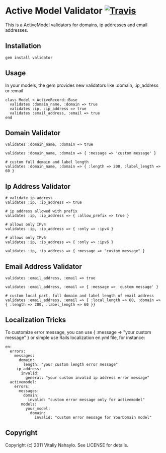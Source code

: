 Active Model Validator [![Travis](https://secure.travis-ci.org/nahaylo/validator.png)](http://travis-ci.org/nahaylo/validator)
============================

This is a ActiveModel validators for domains, ip addresses and email addresses.

Installation
------------
    gem install validator

Usage
-------

In your models, the gem provides new validators like :domain, :ip_address or :email

    class Model < ActiveRecord::Base
      validates :domain_name, :domain => true
      validates :ip, :ip_address => true
      validates :email_address, :email => true
    end


Domain Validator
----------------

    validates :domain_name, :domain => true

    validates :domain_name, :domain => { :message => 'custom message' }

    # custom full domain and label length
    validates :domain_name, :domain => { :length => 200, :label_length => 60 }


Ip Address Validator
--------------------

    # validate ip address
    validates :ip, :ip_address => true

    # ip address allowed with prefix
    validates :ip, :ip_address => { :allow_prefix => true }

    # allows only IPv4
    validates :ip, :ip_address => { :only => :ipv4 }

    # allows only IPv6
    validates :ip, :ip_address => { :only => :ipv6 }

    validates :ip, :ip_address => { :message => "custom message" }


Email Address Validator
-----------------------

    validates :email_address, :email => true

    validates :email_address, :email => { :message => 'custom message' }

    # custom local part, full domain and label length of email address
    validates :email_address, :email => { :local_length => 60, :domain => { :length => 200, :label_length => 60 }}


Localization Tricks
-------------------
To customize error message, you can use { :message => "your custom message" } or simple use Rails localization en.yml file, for instance:

    en:
      errors:
        messages:
          domain:
            length: "your custom length error message"
         ip_address:
           invalid:
             general: "your custom invalid ip address error message"
      activemodel:
        errors:
          messages:
            domain:
              invalid: "custom error message only for activemodel"
           models:
             your_model:
               domain:
                 invalid: "custom error message for YourDomain model"


Copyright
---------

Copyright (c) 2011 Vitaliy Nahaylo. See LICENSE for details.
